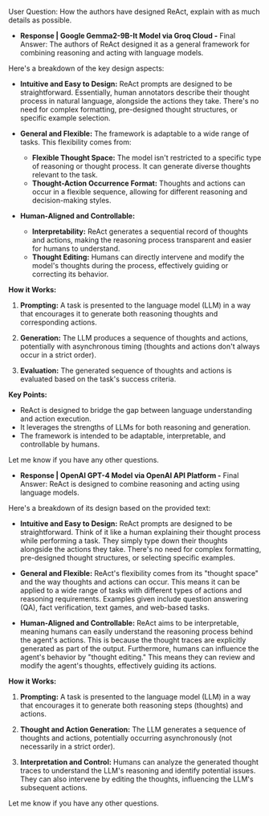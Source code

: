 User Question: How the authors have designed ReAct, explain with as much details as possible.

* **Response | Google Gemma2-9B-It Model via Groq Cloud -**
Final Answer:
The authors of ReAct designed it as a general framework for combining reasoning and acting with language models.

Here's a breakdown of the key design aspects:

* **Intuitive and Easy to Design:** ReAct prompts are designed to be straightforward.  Essentially, human annotators describe their thought process in natural language, alongside the actions they take. There's no need for complex formatting, pre-designed thought structures, or specific example selection.

* **General and Flexible:**  The framework is adaptable to a wide range of tasks. This flexibility comes from:
    * **Flexible Thought Space:**  The model isn't restricted to a specific type of reasoning or thought process. It can generate diverse thoughts relevant to the task.
    * **Thought-Action Occurrence Format:**  Thoughts and actions can occur in a flexible sequence, allowing for different reasoning and decision-making styles.

* **Human-Aligned and Controllable:**
    * **Interpretability:**  ReAct generates a sequential record of thoughts and actions, making the reasoning process transparent and easier for humans to understand.
    * **Thought Editing:** Humans can directly intervene and modify the model's thoughts during the process, effectively guiding or correcting its behavior.

**How it Works:**

1. **Prompting:**  A task is presented to the language model (LLM) in a way that encourages it to generate both reasoning thoughts and corresponding actions.

2. **Generation:** The LLM produces a sequence of thoughts and actions, potentially with asynchronous timing (thoughts and actions don't always occur in a strict order).

3. **Evaluation:** The generated sequence of thoughts and actions is evaluated based on the task's success criteria.

**Key Points:**

* ReAct is designed to bridge the gap between language understanding and action execution.
* It leverages the strengths of LLMs for both reasoning and generation.
* The framework is intended to be adaptable, interpretable, and controllable by humans.


Let me know if you have any other questions.


* **Response | OpenAI GPT-4 Model via OpenAI API Platform -**
Final Answer:
ReAct is designed to combine reasoning and acting using language models.

Here's a breakdown of its design based on the provided text:

* **Intuitive and Easy to Design:**  ReAct prompts are designed to be straightforward.  Think of it like a human explaining their thought process while performing a task. They simply type down their thoughts alongside the actions they take. There's no need for complex formatting, pre-designed thought structures, or selecting specific examples.

* **General and Flexible:** ReAct's flexibility comes from its "thought space" and the way thoughts and actions can occur. This means it can be applied to a wide range of tasks with different types of actions and reasoning requirements. Examples given include question answering (QA), fact verification, text games, and web-based tasks.

* **Human-Aligned and Controllable:** ReAct aims to be interpretable, meaning humans can easily understand the reasoning process behind the agent's actions. This is because the thought traces are explicitly generated as part of the output.  Furthermore, humans can influence the agent's behavior by "thought editing." This means they can review and modify the agent's thoughts, effectively guiding its actions.

**How it Works:**

1. **Prompting:** A task is presented to the language model (LLM) in a way that encourages it to generate both reasoning steps (thoughts) and actions.

2. **Thought and Action Generation:** The LLM generates a sequence of thoughts and actions, potentially occurring asynchronously (not necessarily in a strict order).

3. **Interpretation and Control:** Humans can analyze the generated thought traces to understand the LLM's reasoning and identify potential issues. They can also intervene by editing the thoughts, influencing the LLM's subsequent actions.


Let me know if you have any other questions.
